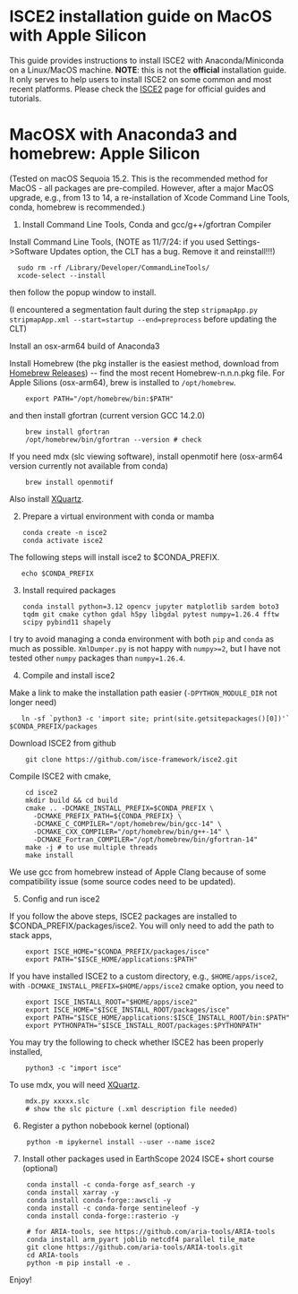 # ISCE2 installation guide on MacOS with Apple Silicon

This guide provides instructions to install ISCE2 with Anaconda/Miniconda on a Linux/MacOS machine. 
**NOTE**: this is not the **official** installation guide. It only serves to help users to install ISCE2 on some common and most recent platforms. Please check the [ISCE2](https://github.com/isce-framework/isce2) page for official guides and tutorials.  

# MacOSX with Anaconda3 and homebrew: Apple Silicon 

(Tested on macOS Sequoia 15.2. This is the recommended method for MacOS - all packages are pre-compiled. However, after a major MacOS upgrade, e.g., from 13 to 14, a re-installation of Xcode Command Line Tools, conda, homebrew is recommended.)    

1. Install Command Line Tools, Conda and gcc/g++/gfortran Compiler

Install Command Line Tools, (NOTE as 11/7/24: if you used Settings->Software Updates option, the CLT has a bug. Remove it and reinstall!!!) 

      sudo rm -rf /Library/Developer/CommandLineTools/
      xcode-select --install 

then follow the popup window to install. 

(I encountered a segmentation fault during the step `stripmapApp.py stripmapApp.xml --start=startup --end=preprocess` before updating the CLT)

Install an osx-arm64 build of Anaconda3

Install Homebrew (the pkg installer is the easiest method, download from [Homebrew Releases](https://github.com/Homebrew/brew/releases/)) -- find the most recent Homebrew-n.n.n.pkg file. For Apple Silions (osx-arm64), brew is installed to ``/opt/homebrew``. 

        export PATH="/opt/homebrew/bin:$PATH"

and then install gfortran (current version GCC 14.2.0)

        brew install gfortran
        /opt/homebrew/bin/gfortran --version # check 

If you need mdx (slc viewing software), install openmotif here (osx-arm64 version currently not available from conda)

        brew install openmotif

Also install [XQuartz](https://www.xquartz.org/). 
        
2. Prepare a virtual environment with conda or mamba 

       conda create -n isce2
       conda activate isce2

The following steps will install isce2 to $CONDA_PREFIX. 

       echo $CONDA_PREFIX 

3. Install required packages

       conda install python=3.12 opencv jupyter matplotlib sardem boto3 tqdm git cmake cython gdal h5py libgdal pytest numpy=1.26.4 fftw scipy pybind11 shapely
       
I try to avoid managing a conda environment with both `pip` and `conda` as much as possible.
`XmlDumper.py` is not happy with `numpy>=2`, but I have not tested other `numpy` packages than `numpy=1.26.4`.
                     
4. Compile and install isce2

Make a link to make the installation path easier (``-DPYTHON_MODULE_DIR`` not longer need)

       ln -sf `python3 -c 'import site; print(site.getsitepackages()[0])'` $CONDA_PREFIX/packages

Download ISCE2 from github

        git clone https://github.com/isce-framework/isce2.git

Compile ISCE2 with cmake, 

        cd isce2
        mkdir build && cd build
        cmake .. -DCMAKE_INSTALL_PREFIX=$CONDA_PREFIX \
          -DCMAKE_PREFIX_PATH=${CONDA_PREFIX} \
          -DCMAKE_C_COMPILER="/opt/homebrew/bin/gcc-14" \
          -DCMAKE_CXX_COMPILER="/opt/homebrew/bin/g++-14" \
          -DCMAKE_Fortran_COMPILER="/opt/homebrew/bin/gfortran-14"
        make -j # to use multiple threads
        make install       

We use gcc from homebrew instead of Apple Clang because of some compatibility issue (some source codes need to be updated). 

5. Config and run isce2

If you follow the above steps, ISCE2 packages are installed to $CONDA_PREFIX/packages/isce2. You will only need to add the path to stack apps, 

        export ISCE_HOME="$CONDA_PREFIX/packages/isce"
        export PATH="$ISCE_HOME/applications:$PATH"

If you have installed ISCE2 to a custom directory, e.g., ``$HOME/apps/isce2``, with ``-DCMAKE_INSTALL_PREFIX=$HOME/apps/isce2`` cmake option, you need to 

        export ISCE_INSTALL_ROOT="$HOME/apps/isce2"
        export ISCE_HOME="$ISCE_INSTALL_ROOT/packages/isce"
        export PATH="$ISCE_HOME/applications:$ISCE_INSTALL_ROOT/bin:$PATH"
        export PYTHONPATH="$ISCE_INSTALL_ROOT/packages:$PYTHONPATH"

You may try the following to check whether ISCE2 has been properly installed, 

        python3 -c "import isce"

To use mdx, you will need [XQuartz](https://www.xquartz.org/). 

        mdx.py xxxxx.slc 
        # show the slc picture (.xml description file needed)

6. Register a python nobebook kernel (optional)

        python -m ipykernel install --user --name isce2

7. Install other packages used in EarthScope 2024 ISCE+ short course (optional)

        conda install -c conda-forge asf_search -y
        conda install xarray -y
        conda install conda-forge::awscli -y
        conda install -c conda-forge sentineleof -y
        conda install conda-forge::rasterio -y

        # for ARIA-tools, see https://github.com/aria-tools/ARIA-tools
        conda install arm_pyart joblib netcdf4 parallel tile_mate
        git clone https://github.com/aria-tools/ARIA-tools.git
        cd ARIA-tools
        python -m pip install -e .

        
    
Enjoy!

